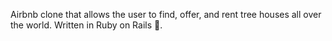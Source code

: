 Airbnb clone that allows the user to find, offer, and rent tree houses all over the world. Written in Ruby on Rails 💎. 
